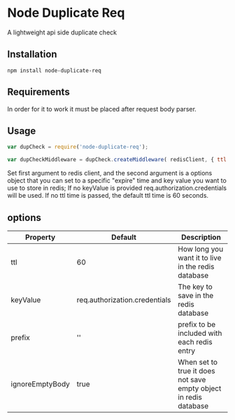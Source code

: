 Node Duplicate Req
==================

A lightweight api side duplicate check

Installation
--------------

```npm install node-duplicate-req```

Requirements
--------------

In order for it to work it must be placed after request body parser.

Usage
-----

```javascript
var dupCheck = require('node-duplicate-req');

var dupCheckMiddleware = dupCheck.createMiddleware( redisClient, { ttl: 30, keyValue: 'req.user.id' } );
```

Set first argument to redis client, and the second argument is a options object that you can set to a specific "expire" time
and key value you want to use to store in redis; If no keyValue is provided req.authorization.credentials will be used. If no ttl
time is passed, the default ttl time is 60 seconds.

options
---------

| Property | Default | Description |
|----------|---------|-------------|
| ttl      | 60      | How long you want it to live in the redis database |
| keyValue | req.authorization.credentials | The key to save in the redis database |
| prefix   | ''      | prefix to be included with each redis entry |
| ignoreEmptyBody | true | When set to true it does not save empty object in redis database |